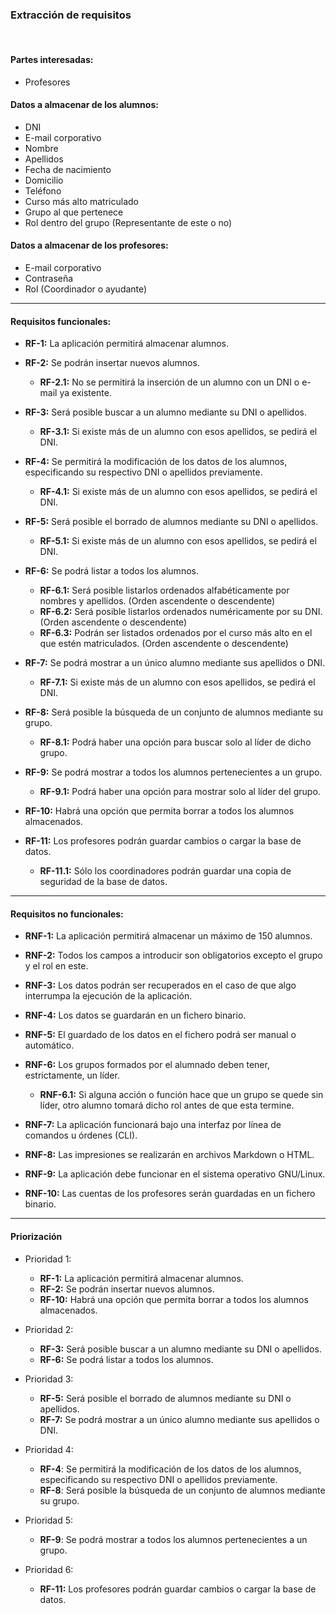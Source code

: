 ### **Extracción de requisitos**
<br>

#### **Partes interesadas:**
- Profesores

#### **Datos a almacenar de los alumnos:**

- DNI
- E-mail corporativo
- Nombre
- Apellidos
- Fecha de nacimiento
- Domicilio
- Teléfono
- Curso más alto matriculado
- Grupo al que pertenece
- Rol dentro del grupo (Representante de este o no)

#### **Datos a almacenar de los profesores:**

- E-mail corporativo
- Contraseña
- Rol (Coordinador o ayudante)

---

#### **Requisitos funcionales:**

+ **RF-1:** La aplicación permitirá almacenar alumnos.


+ **RF-2:** Se podrán insertar nuevos alumnos.
  - **RF-2.1:** No se permitirá la inserción de un alumno con un DNI o e-mail ya existente.


+ **RF-3:** Será posible buscar a un alumno mediante su DNI o apellidos.
  - **RF-3.1:** Si existe más de un alumno con esos apellidos, se pedirá el DNI.


+ **RF-4:** Se permitirá la modificación de los datos de los alumnos, especificando su respectivo DNI o apellidos previamente.
  - **RF-4.1:** Si existe más de un alumno con esos apellidos, se pedirá el DNI.


+ **RF-5:** Será posible el borrado de alumnos mediante su DNI o apellidos.
  - **RF-5.1:** Si existe más de un alumno con esos apellidos, se pedirá el DNI.


+ **RF-6:** Se podrá listar a todos los alumnos.
  - **RF-6.1:** Será posible listarlos ordenados alfabéticamente por nombres y apellidos. (Orden ascendente o descendente)
  - **RF-6.2:** Será posible listarlos ordenados numéricamente por su DNI. (Orden ascendente o descendente)
  - **RF-6.3:** Podrán ser listados ordenados por el curso más alto en el que estén matriculados. (Orden ascendente o descendente)


+ **RF-7:** Se podrá mostrar a un único alumno mediante sus apellidos o DNI.
  - **RF-7.1:** Si existe más de un alumno con esos apellidos, se pedirá el DNI.


+ **RF-8:** Será posible la búsqueda de un conjunto de alumnos mediante su grupo.
  - **RF-8.1:** Podrá haber una opción para buscar solo al líder de dicho grupo.


+ **RF-9:** Se podrá mostrar a todos los alumnos pertenecientes a un grupo.
  - **RF-9.1:** Podrá haber una opción para mostrar solo al líder del grupo.


+ **RF-10:** Habrá una opción que permita borrar a todos los alumnos almacenados.


+ **RF-11:** Los profesores podrán guardar cambios o cargar la base de datos.
  - **RF-11.1:** Sólo los coordinadores podrán guardar una copia de seguridad de la base de datos.

---

#### **Requisitos no funcionales:**

+ **RNF-1:** La aplicación permitirá almacenar un máximo de 150 alumnos.


+ **RNF-2:** Todos los campos a introducir son obligatorios excepto el grupo y el rol en este.


+ **RNF-3:** Los datos podrán ser recuperados en el caso de que algo interrumpa la ejecución de la aplicación.


+ **RNF-4:** Los datos se guardarán en un fichero binario.


+ **RNF-5:** El guardado de los datos en el fichero podrá ser manual o automático.


+ **RNF-6:** Los grupos formados por el alumnado deben tener, estrictamente, un líder.
    - **RNF-6.1:** Si alguna acción o función hace que un grupo se quede sin líder, otro alumno tomará dicho rol antes de que esta termine.


+ **RNF-7:** La aplicación funcionará bajo una interfaz por línea de comandos u órdenes (CLI).


+ **RNF-8:** Las impresiones se realizarán en archivos Markdown o HTML.


+ **RNF-9:** La aplicación debe funcionar en el sistema operativo GNU/Linux.


+ **RNF-10:** Las cuentas de los profesores serán guardadas en un fichero binario.

---

#### **Priorización**

+ Prioridad 1:

  - **RF-1:** La aplicación permitirá almacenar alumnos.
  - **RF-2:** Se podrán insertar nuevos alumnos.
  - **RF-10:** Habrá una opción que permita borrar a todos los alumnos almacenados.


+ Prioridad 2:

  - **RF-3:** Será posible buscar a un alumno mediante su DNI o apellidos.
  - **RF-6:** Se podrá listar a todos los alumnos.


+ Prioridad 3:

  - **RF-5:** Será posible el borrado de alumnos mediante su DNI o apellidos.
  - **RF-7:** Se podrá mostrar a un único alumno mediante sus apellidos o DNI.		


+ Prioridad 4:

  - **RF-4**: Se permitirá la modificación de los datos de los alumnos, especificando su respectivo DNI o apellidos previamente.
  - **RF-8**: Será posible la búsqueda de un conjunto de alumnos mediante su grupo.


+ Prioridad 5:

	- **RF-9**: Se podrá mostrar a todos los alumnos pertenecientes a un grupo.

+ Prioridad 6:

  - **RF-11:** Los profesores podrán guardar cambios o cargar la base de datos.
